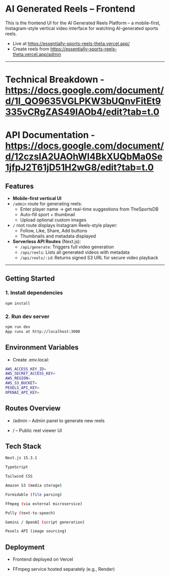 # AI Generated Reels – Frontend

This is the frontend UI for the AI Generated Reels Platform – a mobile-first, Instagram-style vertical video interface for watching AI-generated sports reels.

- Live at https://essentially-sports-reels-theta.vercel.app/
- Create reels from https://essentially-sports-reels-theta.vercel.app/admin

---

# Technical Breakdown - https://docs.google.com/document/d/1I_QO9635VGLPKW3bUQnvFitEt9335vCRgZAS49IAOb4/edit?tab=t.0
# API Documentation - https://docs.google.com/document/d/12czsIA2UAOhWI4BkXUQbMa0Se1jfpJ2T61jD51H2wG8/edit?tab=t.0

## Features

- **Mobile-first vertical UI**
- `/admin` route for generating reels:
  - Enter player name → get real-time suggestions from TheSportsDB
  - Auto-fill sport + thumbnail
  - Upload optional custom images
- `/` root route displays Instagram Reels-style player:
  - Follow, Like, Share, Add buttons
  - Thumbnails and metadata displayed
- **Serverless API Routes** (Next.js):
  - `/api/generate`: Triggers full video generation
  - `/api/reels`: Lists all generated videos with metadata
  - `/api/reels/:id`: Returns signed S3 URL for secure video playback

---

## Getting Started

### 1. Install dependencies

```bash
npm install
```

### 2. Run dev server

```bash
npm run dev
App runs at http://localhost:3000
```

## Environment Variables
- Create .env.local:

```bash
AWS_ACCESS_KEY_ID=
AWS_SECRET_ACCESS_KEY=
AWS_REGION=
AWS_S3_BUCKET=
PEXELS_API_KEY=
OPENAI_API_KEY=
```

## Routes Overview
- /admin – Admin panel to generate new reels

- / – Public reel viewer UI

## Tech Stack
```bash
Next.js 15.3.1

TypeScript

Tailwind CSS

Amazon S3 (media storage)

Formidable (file parsing)

FFmpeg (via external microservice)

Polly (text-to-speech)

Gemini / OpenAI (script generation)

Pexels API (image sourcing)
```

## Deployment
- Frontend deployed on Vercel

- FFmpeg service hosted separately (e.g., Render)


